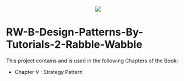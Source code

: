 <p align="center"> 
  <img src="https://user-images.githubusercontent.com/101375461/158211662-e394008f-0d71-411a-b8bd-8e9c8ed8914b.png" />
</p>

# RW-B-Design-Patterns-By-Tutorials-2-Rabble-Wabble

This project contains and is used in the following Chapters of the Book: 
- Chapter V : Strategy Pattern
